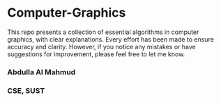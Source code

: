 # Computer-Graphics
This repo presents a collection of essential algorithms in computer graphics, with clear explanations. Every effort has been made to ensure accuracy and clarity. However, if you notice any mistakes or have suggestions for improvement, please feel free to let me know.

### Abdulla Al Mahmud
### CSE, SUST
